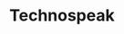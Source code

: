 ---
extends: _layouts.event
section: null
title: Technospeak
description: Sankalan 2019 in Association presents Workshop on Information Security
teamSize: 2
islive: false
isover: false
isnontech: false
image: https://4.bp.blogspot.com/-xqZ2bTz2Yfw/WoVRnH61zPI/AAAAAAAAAH4/aCy-xnxDp-IjpDjDy6Lor6iLODv2CfhAQCLcBGAs/s1600/technospeak.png
rounds:
    - Participants should mail their article to technospeak@ducs.in with subject as ‘Workshop on Information Security’
    - |-
        Subsequently, based on technical review, the authors of the best eight selected articles would be invited to give a presentation of their topics (10-20 minutes) on March 10th, 2019 at Department of Computer Science,University of Delhi.
story: We invite the participants to make a presentation on a topic in Information Security. The participants are expected to write an article on a topic of their choice with in the scope of Information Security. The article may be ​based on ​original research or a review article of the work in some area within the domain of Information Security.
details:
    - |-
        Participants should mail their article to <a href="mailto:technospeak@ducs.in">technospeak@ducs.in</a> with subject as <br>‘Workshop on Information Security’
        <strong>Rules follow:</strong>
        <ol>
            <li>Format of the article: PDF  </li>
            <li>Font: Times New Roman </li>
            <li>Size: 14.</li>
            <li>The article should include an abstract.</li>
            <li>The article should be restricted to 10 pages. </li>
            <li>Other details to be submitted along with the article: <br>
            Contact details of the participants (maximum Two):
            Name, Email Id, College, Contact Number<br> <em>(if you've registered through our portal, just send your ticket 'ID')</em></li>
            <li>Last date of submission is April 5th, 2019.</li>
        </ol>
    - 'Note: this workshop is open for students of Dept. of Computer Science as well.'
    - 'Contact for details: Ajay Jajoo'
---